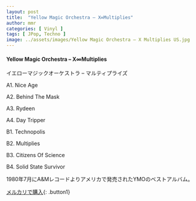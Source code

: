 ```yaml
---
layout: post
title:  "Yellow Magic Orchestra – X∞Multiplies"
author: mmr
categories: [ Vinyl ]
tags: [ JPop, Techno ]
image: ../assets/images/Yellow Magic Orchestra – X Multiplies US.jpg
---
```


#### Yellow Magic Orchestra – X∞Multiplies

イエローマジックオーケストラ – マルティプライズ

A1. Nice Age

A2. Behind The Mask

A3. Rydeen

A4. Day Tripper

B1. Technopolis

B2. Multiplies

B3. Citizens Of Science

B4. Solid State Survivor

1980年7月にA&Mレコードよりアメリカで発売されたYMOのベストアルバム。

[メルカリで購入](https://jp.mercari.com/item/m67524717160){: .button1}

